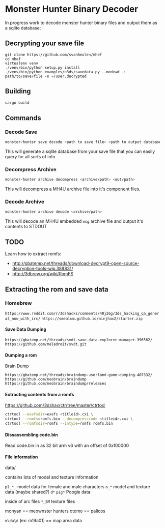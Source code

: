 # Monster Hunter Binary Decoder

In progress work to decode monster hunter binary files and output them as a sqlite database;

## Decrypting your save file

```
git clone https://github.com/svanheulen/mhef
cd mhef
virtualenv venv
./venv/bin/python setup.py install
./venv/bin/python examples/n3ds/savedata.py --mode=d -i path/to/save/file -o ~/user.decrypted
```

## Building

```bash
cargo build
```

## Commands

### Decode Save

```bash
monster-hunter save decode <path to save file> <path to output database>
```

This will generate a sqlite database from your save file that you can easily query for all sorts of info

### Decompress Archive

```bash
monster-hunter archive decompress <archive/path> <out/path> 
```

This will decompress a MH4U archive file into it's component files.

### Decode Archive

```bash
monster-hunter archive decode <archive/path>
```

This will decode an MH4U embedded `msg` archive file and output it's contents to STDOUT

## TODO

Learn how to extract romfs:

* http://gbatemp.net/threads/download-decrypt9-open-source-decryption-tools-wip.388831/
* http://3dbrew.org/wiki/RomFS

## Extracting the rom and save data

### Homebrew
`https://www.reddit.com/r/3dshacks/comments/40j26g/3ds_hacking_qa_general_now_with_irc/`
`https://smealum.github.io/ninjhax2/starter.zip`

#### Save Data Dumping

`https://gbatemp.net/threads/svdt-save-data-explorer-manager.396562/`
`https://github.com/meladroit/svdt.git`

#### Dumping a rom

Brain Dump

`https://gbatemp.net/threads/braindump-userland-game-dumping.407332/`
`https://github.com/neobrain/braindump`
`https://github.com/neobrain/braindump/releases`


#### Extracting contents from a romfs

https://github.com/3dshax/ctr/tree/master/ctrtool

```bash
ctrtool --exefsdir=exefs <titleid>.cxi \
ctrtool --romfs=romfs.bin --decompresscode <titleid>.cxi \
ctrtool --romfsdir=romfs --intype=romfs romfs.bin
```

#### Dissassembling code.bin

Read code.bin in as 32 bit arm v6 with an offset of 0x100000

#### File information

data/

contains lots of model and texture information

`pl_*_` model data for female and male characters
`o_*` model and texture data (maybe shared?)
`d*`
`pig*` Poogie data

inside of arc files
`*_BM` texture files

monyan == meownster hunters
otomo == palicos

`m\da\d` (ex: m19a01)  == map area data


